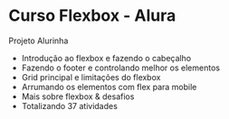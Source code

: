 # Curso Flexbox - Alura

Projeto Alurinha

* Introdução ao flexbox e fazendo o cabeçalho
* Fazendo o footer e controlando melhor os elementos
* Grid principal e limitações do flexbox
* Arrumando os elementos com flex para mobile
* Mais sobre flexbox & desafios
* Totalizando 37 atividades

